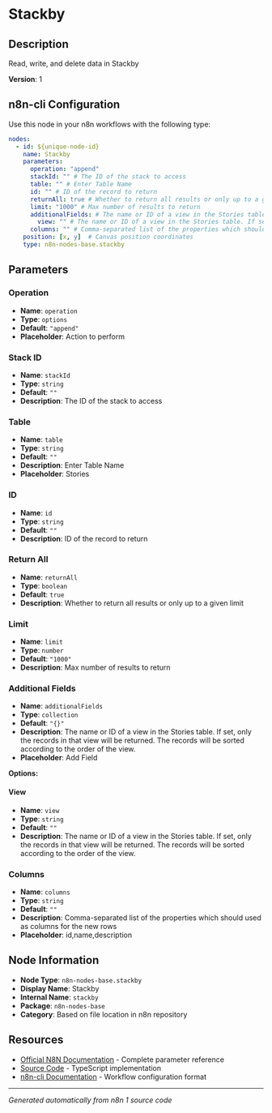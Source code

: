 # Stackby

## Description

Read, write, and delete data in Stackby

**Version**: 1

## n8n-cli Configuration

Use this node in your n8n workflows with the following type:

```yaml
nodes:
  - id: ${unique-node-id}
    name: Stackby
    parameters:
      operation: "append"
      stackId: "" # The ID of the stack to access
      table: "" # Enter Table Name
      id: "" # ID of the record to return
      returnAll: true # Whether to return all results or only up to a given limit
      limit: "1000" # Max number of results to return
      additionalFields: # The name or ID of a view in the Stories table. If set, only the records in that view will be returned. The records will be sorted according to the order of the view.
        view: "" # The name or ID of a view in the Stories table. If set, only the records in that view will be returned. The records will be sorted according to the order of the view.
      columns: "" # Comma-separated list of the properties which should used as columns for the new rows
    position: [x, y]  # Canvas position coordinates
    type: n8n-nodes-base.stackby
```

## Parameters

### Operation

- **Name**: `operation`
- **Type**: `options`
- **Default**: `"append"`
- **Placeholder**: Action to perform

### Stack ID

- **Name**: `stackId`
- **Type**: `string`
- **Default**: `""`
- **Description**: The ID of the stack to access

### Table

- **Name**: `table`
- **Type**: `string`
- **Default**: `""`
- **Description**: Enter Table Name
- **Placeholder**: Stories

### ID

- **Name**: `id`
- **Type**: `string`
- **Default**: `""`
- **Description**: ID of the record to return

### Return All

- **Name**: `returnAll`
- **Type**: `boolean`
- **Default**: `true`
- **Description**: Whether to return all results or only up to a given limit

### Limit

- **Name**: `limit`
- **Type**: `number`
- **Default**: `"1000"`
- **Description**: Max number of results to return

### Additional Fields

- **Name**: `additionalFields`
- **Type**: `collection`
- **Default**: `"{}"`
- **Description**: The name or ID of a view in the Stories table. If set, only the records in that view will be returned. The records will be sorted according to the order of the view.
- **Placeholder**: Add Field

**Options:**

#### View
- **Name**: `view`
- **Type**: `string`
- **Default**: `""`
- **Description**: The name or ID of a view in the Stories table. If set, only the records in that view will be returned. The records will be sorted according to the order of the view.


### Columns

- **Name**: `columns`
- **Type**: `string`
- **Default**: `""`
- **Description**: Comma-separated list of the properties which should used as columns for the new rows
- **Placeholder**: id,name,description


## Node Information

- **Node Type**: `n8n-nodes-base.stackby`
- **Display Name**: Stackby
- **Internal Name**: `stackby`
- **Package**: `n8n-nodes-base`
- **Category**: Based on file location in n8n repository

## Resources

- [Official N8N Documentation](https://docs.n8n.io/integrations/builtin/app-nodes/n8n-nodes-base.stackby/) - Complete parameter reference
- [Source Code](https://github.com/n8n-io/n8n/blob/master/packages/nodes-base/nodes/Stackby/Stackby.node.ts) - TypeScript implementation
- [n8n-cli Documentation](https://github.com/edenreich/n8n-cli) - Workflow configuration format

---
*Generated automatically from n8n 1 source code*
